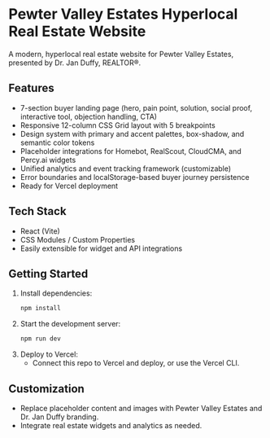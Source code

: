 # Pewter Valley Estates Hyperlocal Real Estate Website

A modern, hyperlocal real estate website for Pewter Valley Estates, presented by Dr. Jan Duffy, REALTOR®.

## Features
- 7-section buyer landing page (hero, pain point, solution, social proof, interactive tool, objection handling, CTA)
- Responsive 12-column CSS Grid layout with 5 breakpoints
- Design system with primary and accent palettes, box-shadow, and semantic color tokens
- Placeholder integrations for Homebot, RealScout, CloudCMA, and Percy.ai widgets
- Unified analytics and event tracking framework (customizable)
- Error boundaries and localStorage-based buyer journey persistence
- Ready for Vercel deployment

## Tech Stack
- React (Vite)
- CSS Modules / Custom Properties
- Easily extensible for widget and API integrations

## Getting Started

1. Install dependencies:
   ```bash
   npm install
   ```
2. Start the development server:
   ```bash
   npm run dev
   ```
3. Deploy to Vercel:
   - Connect this repo to Vercel and deploy, or use the Vercel CLI.

## Customization
- Replace placeholder content and images with Pewter Valley Estates and Dr. Jan Duffy branding.
- Integrate real estate widgets and analytics as needed.
